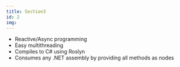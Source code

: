 ```yaml
---
title: Section3
id: 2
img:
---
```


* Reactive/Async programming
* Easy multithreading
* Compiles to C# using Roslyn
* Consumes any .NET assembly by providing all methods as nodes

